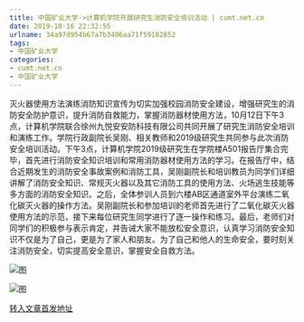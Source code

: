 ```yaml
---
title: 中国矿业大学->计算机学院开展研究生消防安全培训活动 | cumt.net.cn
date: 2019-10-16 22:32:55
urlname: 34a97d954b67a7b3406aa71f59182852
tags: 
- 中国矿业大学
categories:
- cumt.net.cn
- 中国矿业大学
---
```

灭火器使用方法演练消防知识宣传为切实加强校园消防安全建设，增强研究生的消防安全防护意识，提升消防自救能力，掌握消防器材使用方法，10月12日下午3点，计算机学院联合徐州九悦安安防科技有限公司共同开展了研究生消防安全培训和演练工作。学院行政副院长吴刚、相关教师和2019级研究生共同参与此次消防安全培训活动。下午3点，计算机学院2019级研究生在学院楼A501报告厅集合完毕，首先进行消防安全知识培训和常用消防器材使用方法的学习。在报告厅中，结合近期发生的消防安全事故案例和消防工具，吴刚副院长和培训教员为同学们详细讲解了消防安全知识、常规灭火器以及其它消防工具的使用方法、火场逃生技能等多方面的消防安全知识。之后，全体参训人员到六楼AB区通道室外平台演练二氧化碳灭火器的操作方法。吴刚副院长和参加培训的老师首先进行了二氧化碳灭火器使用方法的示范，接下来每位研究生同学进行了逐一操作和练习。最后，老师们对同学们的积极参与表示肯定，并告诫大家不能放松安全意识，认真学习消防安全知识不仅是为了自己，更是为了家人和朋友。为了自己和他人的生命安全，要时刻关注消防安全，切实提高安全意识，掌握安全自救方法。  

![图](http://xwzx.cumt.edu.cn/_upload/article/images/ef/51/570bd37c4ace99bcd30d1b6e912b/6496d580-a0c9-4092-bd4c-669d1261da8b.jpg)

![图](http://xwzx.cumt.edu.cn/_upload/article/images/ef/51/570bd37c4ace99bcd30d1b6e912b/0e07dcef-4bfd-4190-b1c7-ae8449adfcc9.jpg)

[转入文章首发地址](http://xwzx.cumt.edu.cn/50/ac/c523a544940/page.htm)